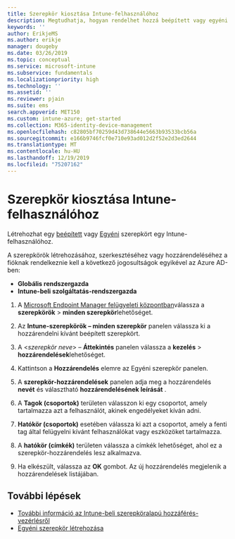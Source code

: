 ```yaml
---
title: Szerepkör kiosztása Intune-felhasználóhoz
description: Megtudhatja, hogyan rendelhet hozzá beépített vagy egyéni szerepkört egy felhasználóhoz Microsoft Intune.
keywords: ''
author: ErikjeMS
ms.author: erikje
manager: dougeby
ms.date: 03/26/2019
ms.topic: conceptual
ms.service: microsoft-intune
ms.subservice: fundamentals
ms.localizationpriority: high
ms.technology: ''
ms.assetid: ''
ms.reviewer: pjain
ms.suite: ems
search.appverid: MET150
ms.custom: intune-azure; get-started
ms.collection: M365-identity-device-management
ms.openlocfilehash: c82805bf70259d43d738644e5663b93533bcb56a
ms.sourcegitcommit: e166b9746fcf0e710e93ad012d2f52e2d3ed2644
ms.translationtype: MT
ms.contentlocale: hu-HU
ms.lasthandoff: 12/19/2019
ms.locfileid: "75207162"
---
```

# <a name="assign-a-role-to-an-intune-user"></a>Szerepkör kiosztása Intune-felhasználóhoz

Létrehozhat egy [beépített](role-based-access-control.md#built-in-roles) vagy [Egyéni](create-custom-role.md) szerepkört egy Intune-felhasználóhoz.

A szerepkörök létrehozásához, szerkesztéséhez vagy hozzárendeléséhez a fióknak rendelkeznie kell a következő jogosultságok egyikével az Azure AD-ben:
- **Globális rendszergazda**
- **Intune-beli szolgáltatás-rendszergazda**

1. A [Microsoft Endpoint Manager felügyeleti központban](https://go.microsoft.com/fwlink/?linkid=2109431)válassza a **szerepkörök** > **minden szerepkör**lehetőséget.

2. Az **Intune-szerepkörök – minden szerepkör** panelen válassza ki a hozzárendelni kívánt beépített szerepkört.

3. A <*szerepkör neve*> – **Áttekintés** panelen válassza a **kezelés** > **hozzárendelések**lehetőséget.

4. Kattintson a **Hozzárendelés** elemre az Egyéni szerepkör panelen.

5. A **szerepkör-hozzárendelések** panelen adja meg a hozzárendelés **nevét** és választható **hozzárendelésének leírását** .

6. A **Tagok (csoportok)** területen válasszon ki egy csoportot, amely tartalmazza azt a felhasználót, akinek engedélyeket kíván adni.

7. **Hatókör (csoportok)** esetében válassza ki azt a csoportot, amely a fenti tag által felügyelni kívánt felhasználókat vagy eszközöket tartalmazza.

8. A **hatókör (címkék)** területen válassza a címkék lehetőséget, ahol ez a szerepkör-hozzárendelés lesz alkalmazva.

9. Ha elkészült, válassza az **OK** gombot. Az új hozzárendelés megjelenik a hozzárendelések listájában.


## <a name="next-steps"></a>További lépések
- [További információ az Intune-beli szerepköralapú hozzáférés-vezérlésről](role-based-access-control.md)
- [Egyéni szerepkör létrehozása](create-custom-role.md)
